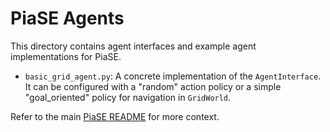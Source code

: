 # PiaSE Agents

This directory contains agent interfaces and example agent implementations for PiaSE.

-   `basic_grid_agent.py`: A concrete implementation of the `AgentInterface`. It can be configured with a "random" action policy or a simple "goal_oriented" policy for navigation in `GridWorld`.

Refer to the main [PiaSE README](../../README.md) for more context.
